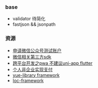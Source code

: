 
### base

- validator 待简化
- fastjson && jsonpath


### 资源
* [申请微信公众号测试账户](https://mp.weixin.qq.com/debug/cgi-bin/sandboxinfo?action=showinfo&t=sandbox/index)
* [微信相关第三方sdk](https://github.com/borball/weixin-sdk)
* [跨平台开发之pwa 不建议uni-app flutter](https://www.cnblogs.com/fundebug/p/pwa-tutorial.html)
* [个人非企业实现支付](https://payjs.cn/)
* [yue-library framework](https://github.com/yl-yue/yue-library)
* [loc-framework](https://github.com/lord-of-code/loc-framework)